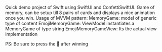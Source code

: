Quick demo project of Swift using SwiftUI and ConfettiSwiftUI.
Game of memory, can be setup till 8 pairs of cards and displays a nice animation once you win.
Usage of MVVM pattern:
MemoryGame: model of generic type of content
EmojiMemoryGame: ViewModel instantiates a MemoryGame of type string
EmojiMemoryGameView: Its the actual view implementation

PS: Be sure to press the 🎉 after winning
